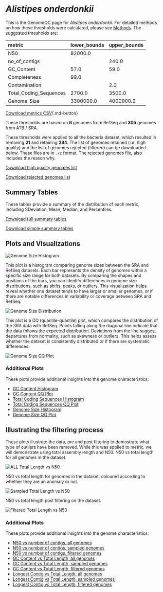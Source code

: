 # *Alistipes onderdonkii*

This is the GenomeQC page for *Alistipes onderdonkii*. For detailed methods on how these thresholds were calculated, please see [Methods](../../methods.md).
The suggested thresholds are: 

| metric                 | lower_bounds   | upper_bounds   |
|:-----------------------|:---------------|:---------------|
| N50                    | 82000.0        |                |
| no_of_contigs          |                | 240.0          |
| GC_Content             | 57.0           | 59.0           |
| Completeness           | 99.0           |                |
| Contamination          |                | 2.0            |
| Total_Coding_Sequences | 2700.0         | 3500.0         |
| Genome_Size            | 3300000.0      | 4000000.0      |

[Download metrics CSV](Alistipes_onderdonkii_metrics.csv){.md-button}


These thresholds are based on **6** genomes from RefSeq and **305** genomes from ATB / SRA.

These thresholds were applied to all the bacteria dataset, which resulted in removing **21** and retaining **284**.
The list of genomes retained (i.e. high quality) and the list of genomes rejected (filtered) can be downloaded below. These files are in `.xz` format. The rejected genomes file, also includes the reason why.

[Download high quality genomes list](Alistipes_onderdonkii_high_quality_genomes.csv.xz)


[Download rejected genomes list](Alistipes_onderdonkii_filtered_out_genomes.csv.xz)



## Summary Tables
These tables provide a summary of the distribution of each metric, including SDeviation, Mean, Median, and Percentiles.

[Download full summary tables](summary.csv)

[Download simple summary tables](selected_summary.csv)

## Plots and Visualizations

![Genome Size Histogram](Genome_Size_refseq_histogram_kde.png)

This plot is a histogram comparing genome sizes between the SRA and RefSeq datasets. Each bar represents the density of genomes within a specific size range for both datasets. By comparing the shapes and positions of the bars, you can identify differences in genome size distributions, such as shifts, peaks, or outliers. This visualization helps reveal whether one dataset tends to have larger or smaller genomes, or if there are notable differences in variability or coverage between SRA and RefSeq.

![Genome Size Distribution](Genome_Size_refseq_histogram_kde.png)

This plot is a QQ (quantile-quantile) plot, which compares the distribution of the SRA data with RefSeq. Points falling along the diagonal line indicate that the data follows the expected distribution. Deviations from the line suggest departures from normality, such as skewness or outliers. This helps assess whether the dataset is consistently distributed or if there are systematic differences.

![Genome Size QQ Plot](Genome_Size_refseq_qqplot.png)

### Additional Plots

These plots provide additional insights into the genome characteristics:

- [GC Content Histogram](GC_Content_refseq_histogram_kde.png)
- [GC Content QQ Plot](GC_Content_refseq_qqplot.png)
- [Total Coding Sequences Histogram](Total_Coding_Sequences_refseq_histogram_kde.png)
- [Total Coding Sequences QQ Plot](Total_Coding_Sequences_refseq_qqplot.png)
- [Genome Size Histogram](Genome_Size_refseq_histogram_kde.png)
- [Genome Size QQ Plot](Genome_Size_refseq_qqplot.png)
## Illustrating the filtering process
These plots illustrate the data, pre and post filtering to demostrate what type of outliers have been removed. While this was applied to metric, we will demonstrate using total assembly length and N50.
N50 vs total length for all genomes in the dataset.

![ALL Total Length vs N50](Alistipes_onderdonkii_all_total_length_N50.png)

N50 vs total length for genomes in the dataset, coloured according to whether they are an anomaly or not.

![Sampled Total Length vs N50](Alistipes_onderdonkii_sample_total_length_N50.png)

N50 vs total length post filtering on the dataset.

![Filtered Total Length vs N50](Alistipes_onderdonkii_filt_total_length_N50.png)

### Additional Plots

These plots provide additional insights into the genome characteristics:

- [N50 vs number of contigs, all genomes](Alistipes_onderdonkii_all_N50_number.png)
- [N50 vs number of contigs, sampled genomes](Alistipes_onderdonkii_sample_N50_number.png)
- [N50 vs number of contigs, filtered genomes](Alistipes_onderdonkii_filt_N50_number.png)
- [GC Content vs Total Length, all genomes](Alistipes_onderdonkii_all_total_length_GC_Content.png)
- [GC Content vs Total Length, sampled genomes](Alistipes_onderdonkii_sample_total_length_GC_Content.png)
- [GC Content vs Total Length, filtered genomes](Alistipes_onderdonkii_filt_total_length_GC_Content.png)
- [Longest Contig vs Total Length, all genomes](Alistipes_onderdonkii_all_total_length_longest.png)
- [Longest Contig vs Total Length, sampled genomes](Alistipes_onderdonkii_sample_total_length_longest.png)
- [Longest Contig vs Total Length, filtered genomes](Alistipes_onderdonkii_filt_total_length_longest.png)

